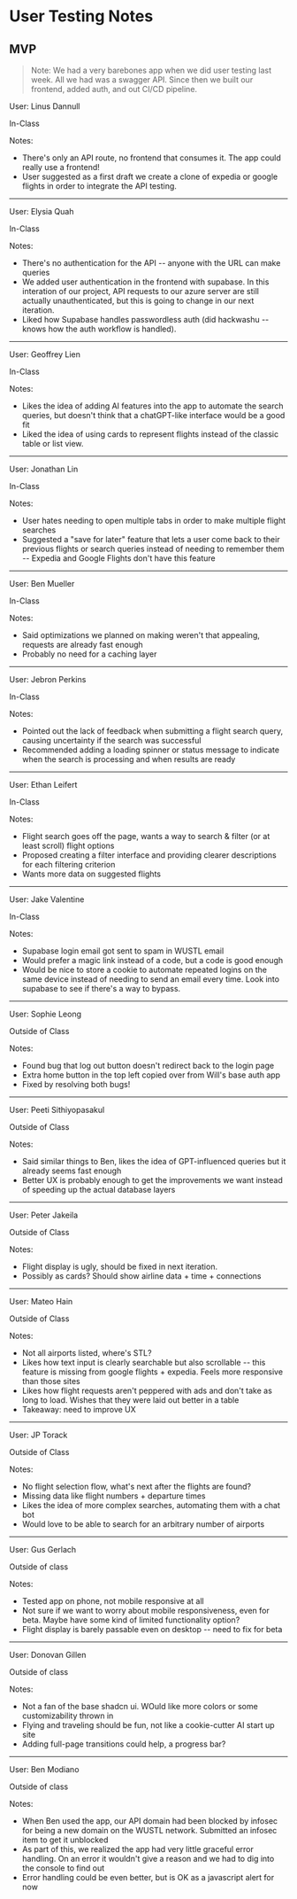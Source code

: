 # User Testing Notes

## MVP

> Note: We had a very barebones app when we did user testing last week. All we had was a swagger API. Since then we built our frontend, added auth, and out CI/CD pipeline. 

User: Linus Dannull

In-Class

Notes:
- There's only an API route, no frontend that consumes it. The app could really use a frontend!
- User suggested as a first draft we create a clone of expedia or google flights in order to integrate the API testing.

---
User: Elysia Quah

In-Class

Notes:
- There's no authentication for the API -- anyone with the URL can make queries
- We added user authentication in the frontend with supabase. In this interation of our project, API requests to our azure server are still actually unauthenticated, but this is going to change in our next iteration.
- Liked how Supabase handles passwordless auth (did hackwashu -- knows how the auth workflow is handled). 

---
User: Geoffrey Lien

In-Class

Notes:
- Likes the idea of adding AI features into the app to automate the search queries, but doesn't think that a chatGPT-like interface would be a good fit
- Liked the idea of using cards to represent flights instead of the classic table or list view.

---
User: Jonathan Lin

In-Class

Notes:
- User hates needing to open multiple tabs in order to make multiple flight searches
- Suggested a "save for later" feature that lets a user come back to their previous flights or search queries instead of needing to remember them -- Expedia and Google Flights don't have this feature

---
User: Ben Mueller

In-Class

Notes:
- Said optimizations we planned on making weren't that appealing, requests are already fast enough
- Probably no need for a caching layer

---
User: Jebron Perkins

In-Class

Notes:
- Pointed out the lack of feedback when submitting a flight search query, causing uncertainty if the search was successful
- Recommended adding a loading spinner or status message to indicate when the search is processing and when results are ready

---
User: Ethan Leifert

In-Class

Notes:
- Flight search goes off the page, wants a way to search & filter (or at least scroll) flight options
- Proposed creating a filter interface and providing clearer descriptions for each filtering criterion
- Wants more data on suggested flights

---
User: Jake Valentine

In-Class

Notes:
- Supabase login email got sent to spam in WUSTL email
- Would prefer a magic link instead of a code, but a code is good enough
- Would be nice to store a cookie to automate repeated logins on the same device instead of needing to send an email every time. Look into supabase to see if there's a way to bypass.

---
User: Sophie Leong

Outside of Class

Notes:
- Found bug that log out button doesn't redirect back to the login page
- Extra home button in the top left copied over from Will's base auth app
- Fixed by resolving both bugs!

---
User: Peeti Sithiyopasakul

Outside of Class

Notes:
- Said similar things to Ben, likes the idea of GPT-influenced queries but it already seems fast enough
- Better UX is probably enough to get the improvements we want instead of speeding up the actual database layers

---
User: Peter Jakeila

Outside of Class

Notes:
- Flight display is ugly, should be fixed in next iteration.
- Possibly as cards? Should show airline data + time + connections

---
User: Mateo Hain

Outside of Class

Notes:
- Not all airports listed, where's STL?
- Likes how text input is clearly searchable but also scrollable -- this feature is missing from google flights + expedia. Feels more responsive than those sites
- Likes how flight requests aren't peppered with ads and don't take as long to load. Wishes that they were laid out better in a table
- Takeaway: need to improve UX

---
User: JP Torack

Outside of Class

Notes:
- No flight selection flow, what's next after the flights are found?
- Missing data like flight numbers + departure times
- Likes the idea of more complex searches, automating them with a chat bot
- Would love to be able to search for an arbitrary number of airports

---
User: Gus Gerlach

Outside of class

Notes:
- Tested app on phone, not mobile responsive at all
- Not sure if we want to worry about mobile responsiveness, even for beta. Maybe have some kind of limited functionality option?
- Flight display is barely passable even on desktop -- need to fix for beta

---
User: Donovan Gillen

Outside of class

Notes:
- Not a fan of the base shadcn ui. WOuld like more colors or some customizability thrown in
- Flying and traveling should be fun, not like a cookie-cutter AI start up site
- Adding full-page transitions could help, a progress bar?

---
User: Ben Modiano

Outside of class

Notes:
- When Ben used the app, our API domain had been blocked by infosec for being a new domain on the WUSTL network. Submitted an infosec item to get it unblocked
- As part of this, we realized the app had very little graceful error handling. On an error it wouldn't give a reason and we had to dig into the console to find out
- Error handling could be even better, but is OK as a javascript alert for now